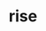 ---
category: 4-letters
denotation: null
name: rise
reference_link: https://www.etymonline.com/word/rise
root_language: null
root_name: null
title: rise
type: free
word_sums:
- respelling: rise
  sum: 'Rise + '
---